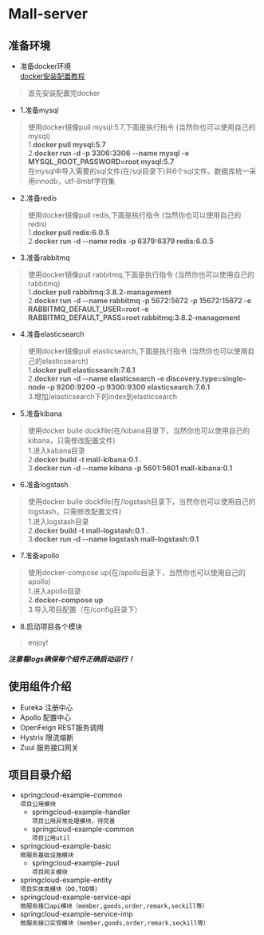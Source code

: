 # Mall-server
## 准备环境

* 准备docker环境 <br>
[docker安装配置教程]()
>首先安装配置完docker

* 1.准备mysql <br>
>使用docker镜像pull mysql:5.7,下面是执行指令 (当然你也可以使用自己的mysql)<br>
>1.**docker pull mysql:5.7**<br>
>2.**docker run -d -p 3306:3306 --name mysql  -e MYSQL_ROOT_PASSWORD=root mysql:5.7**<br>
>在mysql中导入需要的sql文件(在/sql目录下)共6个sql文件。数据库统一采用innodb，utf-8mbf字符集

* 2.准备redis <br>
>使用docker镜像pull redis,下面是执行指令 (当然你也可以使用自己的redis)<br>
>1.**docker pull redis:6.0.5**<br>
>2.**docker run -d --name redis -p 6379:6379 redis:6.0.5**<br>

* 3.准备rabbitmq <br>
>使用docker镜像pull rabbitmq,下面是执行指令 (当然你也可以使用自己的rabbitmq)<br>
>1.**docker pull rabbitmq:3.8.2-management**<br>
>2.**docker run -d --name rabbitmq -p 5672:5672 -p 15672:15672 -e RABBITMQ_DEFAULT_USER=root -e RABBITMQ_DEFAULT_PASS=root rabbitmq:3.8.2-management**<br>

* 4.准备elasticsearch <br>
>使用docker镜像pull elasticsearch,下面是执行指令 (当然你也可以使用自己的elasticsearch)<br>
>1.**docker pull elasticsearch:7.6.1**<br>
>2.**docker run -d --name elasticsearch -e discovery.type=single-node -p 9200:9200 -p 9300:9300 elasticsearch:7.6.1**<br>
>3.增加/elasticsearch下的index到elasticsearch

* 5.准备kibana <br>
>使用docker buile dockfile(在/kibana目录下，当然你也可以使用自己的kibana，只需修改配置文件)<br>
>1.进入kabana目录<br>
>2.**docker build -t mall-kibana:0.1 .**<br>
>3.**docker run -d --name kibana -p 5601:5601 mall-kibana:0.1**<br>

* 6.准备logstash <br>
>使用docker buile dockfile(在/logstash目录下，当然你也可以使用自己的logstash，只需修改配置文件)<br>
>1.进入logstash目录<br>
>2.**docker build -t mall-logstash:0.1 .**<br>
>3.**docker run -d --name logstash mall-logstash:0.1**<br>

* 7.准备apollo <br>
>使用docker-compose up(在/apollo目录下，当然你也可以使用自己的apollo)<br>
>1.进入apollo目录<br>
>2.**docker-compose up**<br>
>3.导入项目配置（在/config目录下）<br>

* 8.启动项目各个模块 <br>
>enjoy!

***注意看logs确保每个组件正确启动运行！***

## 使用组件介绍
* Eureka 注册中心
* Apollo 配置中心
* OpenFeign REST服务调用
* Hystrix 限流熔断
* Zuul 服务接口网关
## 项目目录介绍
* springcloud-example-common <br>
`项目公用模块`
    * springcloud-example-handler <br>
    `项目公用异常处理模块，待完善`
    * springcloud-example-common <br>
    `项目公用util`
* springcloud-example-basic <br>
`微服务基础设施模块`
    * springcloud-example-zuul <br>
    `项目网关模块`
* springcloud-example-entity <br>
`项目实体类模块（DO,TOD等）`
* springcloud-example-service-api <br>
`微服务接口api模块（member,goods,order,remark,seckill等）`
* springcloud-example-service-imp <br>
`微服务接口实现模块（member,goods,order,remark,seckill等）`


